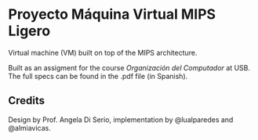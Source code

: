 # Proyecto Máquina Virtual MIPS Ligero

Virtual machine (VM) built on top of the MIPS architecture.

Built as an assigment for the course *Organización del Computador* at USB. The full specs can be found in the .pdf file (in Spanish).

## Credits

Design by Prof. Angela Di Serio, implementation by @lualparedes and @almiavicas.

